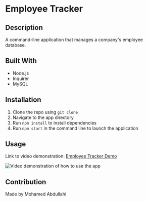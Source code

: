 # Employee Tracker

## Description

A command-line application that manages a company's employee database.

## Built With

- Node.js
- Inquirer
- MySQL

## Installation

1. Clone the repo using `git clone`
2. Navigate to the app directory
3. Run `npm install` to install dependencies
4. Run `npm start` in the command line to launch the application

## Usage

Link to video demonstration: [Employee Tracker Demo](https://drive.google.com/file/d/1diRTxscVOM_mHQJVzevexlz1PuH4CQ4s/view)

![Video demonstration of how to use the app](assets/employee-tracker-demo.gif)
## Contribution

Made by Mohamed Abdullahi